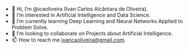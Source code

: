 - 👋 Hi, I’m @icaoliveira (Ivan Carlos Alcântara de Oliveira).
- 👀 I’m interested in Artificial Intelligence and Data Science.
- 🌱 I’m currently learning Deep Learning and Neural Networks Applied to Problem Solve.
- 💞️ I’m looking to collaborate on Projects about Artificial Intelligence.
- 📫 How to reach me ivancaoliveira@gmail.com.

<!---
icaoliveira/icaoliveira is a ✨ special ✨ repository because its `README.md` (this file) appears on your GitHub profile.
You can click the Preview link to take a look at your changes.
--->
